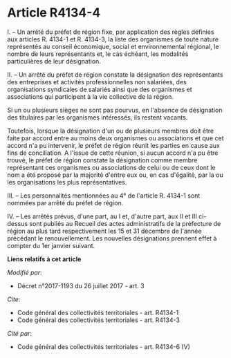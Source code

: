 # Article R4134-4

I. – Un arrêté du préfet de région fixe, par application des règles définies aux articles R. 4134-1 et R. 4134-3, la liste
des organismes de toute nature représentés au conseil économique, social et environnemental régional, le nombre de leurs
représentants et, le cas échéant, les modalités particulières de leur désignation.

II. – Un arrêté du préfet de région constate la désignation des représentants des entreprises et activités professionnelles
non salariées, des organisations syndicales de salariés ainsi que des organismes et associations qui participent à la vie
collective de la région.

Si un ou plusieurs sièges ne sont pas pourvus, en l'absence de désignation des titulaires par les organismes intéressés, ils
restent vacants.

Toutefois, lorsque la désignation d'un ou de plusieurs membres doit être faite par accord entre au moins deux organismes ou
associations et que cet accord n'a pu intervenir, le préfet de région réunit les parties en cause aux fins de conciliation. A
l'issue de cette réunion, si aucun accord n'a pu être trouvé, le préfet de région constate la désignation comme membre
représentant ces organismes ou associations de celui ou de ceux dont le nom a été proposé par la majorité d'entre eux ou, en
cas d'égalité, par la ou les organisations les plus représentatives.

III. – Les personnalités mentionnées au 4° de l'article R. 4134-1 sont nommées par arrêté du préfet de région.

IV. – Les arrêtés prévus, d'une part, au I et, d'autre part, aux II et III ci-dessus sont publiés au Recueil des actes
administratifs de la préfecture de région au plus tard respectivement les 15 et 31 décembre de l'année précédant le
renouvellement. Les nouvelles désignations prennent effet à compter du 1er janvier suivant.

**Liens relatifs à cet article**

_Modifié par_:

  - Décret n°2017-1193 du 26 juillet 2017 - art. 3

_Cite_:

  - Code général des collectivités territoriales - art. R4134-1
  - Code général des collectivités territoriales - art. R4134-3

_Cité par_:

  - Code général des collectivités territoriales - art. R4134-6 (V)
